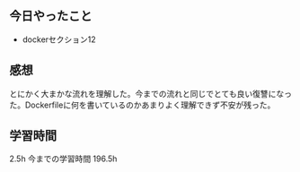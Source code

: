 ## 今日やったこと
- dockerセクション12

## 感想
とにかく大まかな流れを理解した。今までの流れと同じでとても良い復讐になった。Dockerfileに何を書いているのかあまりよく理解できず不安が残った。

## 学習時間
2.5h 今までの学習時間 196.5h
